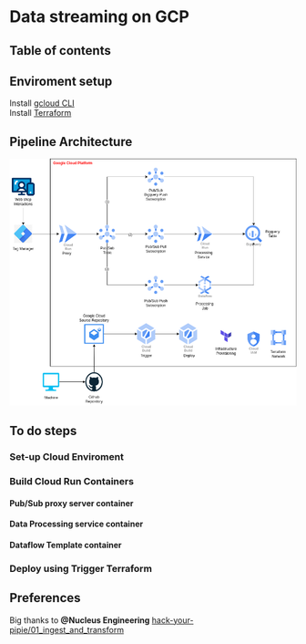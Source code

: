 # Data streaming on GCP  

## Table of contents  
<!-- Create the table of content -->

## Enviroment setup  

Install [gcloud CLI](https://cloud.google.com/sdk/docs/install)  
Install [Terraform](https://developer.hashicorp.com/terraform/tutorials/aws-get-started/install-cli)  
  
## Pipeline Architecture  

![Architect](images/koi-stream-architect.png)  

## To do steps  

### Set-up Cloud Enviroment  
  
### Build Cloud Run Containers
  
#### Pub/Sub proxy server container  
  
#### Data Processing service container  

#### Dataflow Template container  
  
### Deploy using Trigger Terraform  

## Preferences  

Big thanks to **@Nucleus Engineering** [hack-your-pipie/01_ingest_and_transform](https://github.com/NucleusEngineering/hack-your-pipe/tree/main/01_ingest_and_transform/11_challenge)  
